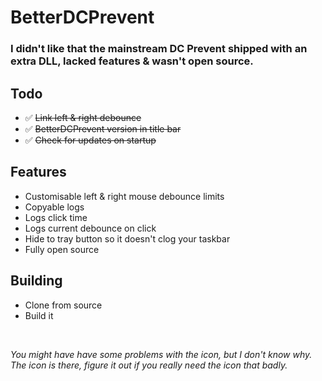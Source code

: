 # BetterDCPrevent

### I didn't like that the mainstream DC Prevent shipped with an extra DLL, lacked features & wasn't open source.

## Todo
- ✅ ~~Link left & right debounce~~ 
- ✅ ~~BetterDCPrevent version in title bar~~
- ✅ ~~Check for updates on startup~~

## Features
- Customisable left & right mouse debounce limits
- Copyable logs
- Logs click time
- Logs current debounce on click
- Hide to tray button so it doesn't clog your taskbar
- Fully open source

## Building
- Clone from source
- Build it
<br>

*You might have have some problems with the icon, but I don't know why. The icon is there, figure it out if you really need the icon that badly.*
